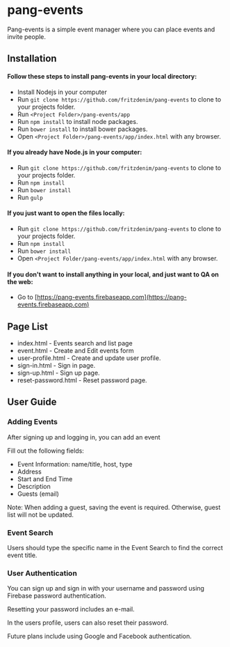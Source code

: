 # pang-events
Pang-events is a simple event manager where you can place events and invite people. 

## Installation

#### Follow these steps to install pang-events in your local directory:
- Install Nodejs in your computer
- Run `git clone https://github.com/fritzdenim/pang-events` to clone to your projects folder.
- Run `<Project Folder>/pang-events/app`
- Run `npm install` to install node packages.
- Run `bower install` to install bower packages.
- Open `<Project Folder>/pang-events/app/index.html` with any browser.

#### If you already have Node.js in your computer:
- Run `git clone https://github.com/fritzdenim/pang-events` to clone to your projects folder.
- Run `npm install`
- Run `bower install`
- Run `gulp`

#### If you just want to open the files locally:
- Run `git clone https://github.com/fritzdenim/pang-events` to clone to your projects folder.
- Run `npm install`
- Run `bower install`
- Open `<Project Folder/pang-events/app/index.html` with any browser.

#### If you don't want to install anything in your local, and just want to QA on the web:
- Go to [https://pang-events.firebaseapp.com](https://pang-events.firebaseapp.com)

## Page List
- index.html - Events search and list page
- event.html - Create and Edit events form
- user-profile.html - Create and update user profile.
- sign-in.html - Sign in page.
- sign-up.html - Sign up page.
- reset-password.html - Reset password page.


## User Guide

### Adding Events
After signing up and logging in, you can add an event

Fill out the following fields:
 - Event Information: name/title, host, type
 - Address
 - Start and End Time
 - Description
 - Guests (email)

Note: When adding a guest, saving the event is required. Otherwise, guest list will not be updated.

### Event Search
Users should type the specific name in the Event Search to find the correct event title.

### User Authentication
You can sign up and sign in with your username and password using Firebase password authentication.

Resetting your password includes an e-mail.

In the users profile, users can also reset their password.

Future plans include using Google and Facebook authentication.